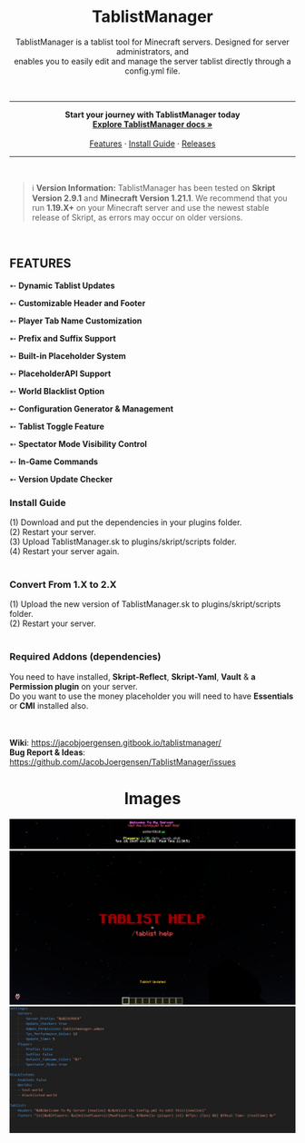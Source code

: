 <h1 align="center">TablistManager</h1>
<p align="center">TablistManager is a tablist tool for Minecraft servers. Designed for server administrators, and <br> enables you to easily edit and manage the server tablist directly through a config.yml file.</p> <br>

<hr>
<p align="center">
      <strong>Start your journey with TablistManager today</strong>
      <br>
      <a href="#docs"><strong>Explore TablistManager docs »</strong></a>
      <br>
      <br>
      <a href="#features">Features</a>
      ·
      <a href="#install-guide">Install Guide</a>
      ·
      <a href="https://github.com/JacobJoergensen/TablistManager/releases">Releases</a>
</p>

<hr>
<br>

> :information_source: **Version Information:** TablistManager has been tested on **Skript Version 2.9.1** and **Minecraft Version 1.21.1**. We recommend that you run **1.19.X+** on your Minecraft server and use the newest stable release of Skript, as errors may occur on older versions.

<br>

## FEATURES
➵ **Dynamic Tablist Updates**

➵ **Customizable Header and Footer**

➵ **Player Tab Name Customization**

➵ **Prefix and Suffix Support**

➵ **Built-in Placeholder System**

➵ **PlaceholderAPI Support**

➵ **World Blacklist Option**

➵ **Configuration Generator & Management**

➵ **Tablist Toggle Feature**

➵ **Spectator Mode Visibility Control**

➵ **In-Game Commands**

➵ **Version Update Checker**

<h3>Install Guide</h3>
(1) Download and put the dependencies in your plugins folder.<br>
(2) Restart your server. <br>
(3) Upload TablistManager.sk to plugins/skript/scripts folder. <br>
(4) Restart your server again. <br><br>

<h3>Convert From 1.X to 2.X</h3>
(1) Upload the new version of TablistManager.sk to plugins/skript/scripts folder. <br>
(2) Restart your server. <br><br>

<h3>Required Addons (dependencies)</h3>
You need to have installed, <strong>Skript-Reflect</strong>, <strong>Skript-Yaml</strong>, <strong>Vault</strong> & <strong>a Permission plugin</strong> on your server.
<br>Do you want to use the money placeholder you will need to have <strong>Essentials</strong> or <strong>CMI</strong> installed also. <br><br><br>

**Wiki**: https://jacobjoergensen.gitbook.io/tablistmanager/
<br>**Bug Report & Ideas**: https://github.com/JacobJoergensen/TablistManager/issues

<h1 align="center">Images</h1>

![alt text](https://github.com/JacobJoergensen/TablistManager/blob/main/img/tablistm-showcase2.jpg?raw=true)
![alt text](https://github.com/JacobJoergensen/TablistManager/blob/main/img/tablistm-showcase.png?raw=true)
![alt text](https://github.com/JacobJoergensen/TablistManager/blob/main/img/tablistm-showcase4.jpg?raw=true)
